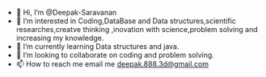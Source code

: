 - 👋 Hi, I’m @Deepak-Saravanan
- 👀 I’m interested in Coding,DataBase and Data structures,scientific researches,creatve thinking ,inovation with science,problem solving and increasing my knowledge.
- 🌱 I’m currently learning Data structures and java.
- 💞️ I’m looking to collaborate on coding and problem solving.
- 📫 How to reach me email me deepak.888.3d@gmail.com


